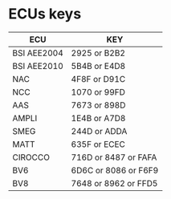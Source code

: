 # ECUs keys

| ECU         | KEY                          |
|-------------|------------------------------|
| BSI AEE2004 | 2925 or B2B2                 |
| BSI AEE2010 | 5B4B or E4D8                 |
| NAC         | 4F8F or D91C                 |
| NCC         | 1070 or 99FD                 |
| AAS         | 7673 or 898D                 |
| AMPLI       | 1E4B or A7D8                 |
| SMEG        | 244D or ADDA                 |
| MATT        | 635F or ECEC                 |
| CIROCCO     | 716D or 8487 or FAFA         |
| BV6         | 6D6C or 8086 or F6F9         |
| BV8         | 7648 or 8962 or FFD5         |
